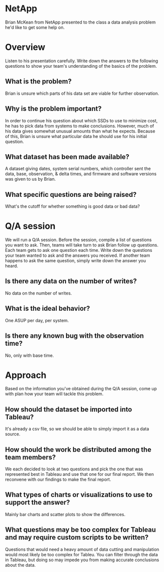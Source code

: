 # NetApp

Brian McKean from NetApp presented to the class a data analysis problem he'd
like to get some help on.

# Overview

Listen to his presentation carefully. Write down the answers to the following
questions to show your team's understanding of the basics of the problem.

## What is the problem?
Brian is unsure which parts of his data set are viable for further observation.

## Why is the problem important?
In order to continue his question about which SSDs to use to minimize cost, he has to pick data from systems to make conclusions. However, much of his data gives somewhat unusual amounts than what he expects. Because of this, Brian is unsure what particular data he should use for his initial question.

## What dataset has been made available?
A dataset giving dates, system serial numbers, which controller sent the data, base, observation, & delta times, and firmware and software versions was given to us by Brian.

## What specific questions are being raised?
What's the cutoff for whether something is good data or bad data?

# Q/A session

We will run a Q/A session. Before the session, compile a list of questions you
want to ask. Then, teams will take turn to ask Brian follow up questions.
Each team gets to ask one question each time. Write down the questions your team
wanted to ask and the answers you received. If another team happens to ask the
same question, simply write down the answer you heard.

## Is there any data on the number of writes?
No data on the number of writes.
## What is the ideal behavior?
One ASUP per day, per system.
## Is there any known bug with the observation time?
No, only with base time.

# Approach

Based on the information you've obtained during the Q/A session, come up with
plan how your team will tackle this problem.

## How should the dataset be imported into Tableau?
It's already a csv file, so we should be able to simply import it as a data source.

## How should the work be distributed among the team members?
We each decided to look at two questions and pick the one that was represented best in Tableau and use that one for our final report. We then reconvene with our findings to make the final report.

## What types of charts or visualizations to use to support the answer?
Mainly bar charts and scatter plots to show the differences.

## What questions may be too complex for Tableau and may require custom scripts to be written?
Questions that would need a heavy amount of data cutting and manipulation would most likely be too complex for Tableu. You can filter through the data in Tableau, but doing so may impede you from making accurate conclusions about the data.
